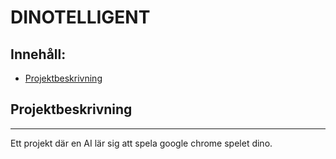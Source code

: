 # DINOTELLIGENT

## Innehåll:
  * [Projektbeskrivning](#projektbeskrivning)

## Projektbeskrivning
--- 
Ett projekt där en AI lär sig att spela google chrome spelet dino.
